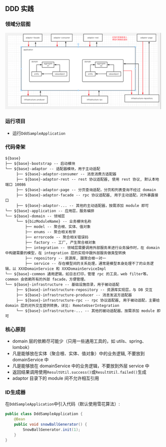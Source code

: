 ## DDD 实践
### 领域分层图
![img](pic/img.jpg)
### 运行项目
- 运行`DddSampleApplication`
### 代码骨架
```
${base}
├── ${base}-bootstrap -- 启动模块
└── ${base}-adaptor -- 适配器模块，用于主动适配
     ├── ${base}-adaptor-consumer -- 消息消费方适配器
     ├── ${base}-adaptor-rest -- rest 协议适配器, 使用 rest 协议, 默认本地端口 10086
     ├── ${base}-adaptor-page -- 分页查询适配，分页和列表查询不经过 domain
     ├── ${base}-adaptor-facade -- rpc 协议适配器, 用于主动适配，对外暴露接口
     ├── ${base}-adaptor-... -- 其他的主动适配器，按需添加 module 即可
└── ${base}-application -- 应用层，服务编排     
└── ${base}-domain -- 领域层
     └── ${bizModuleName} -- 业务模块名称
         ├── model -- 聚合根、实体、值对象
         ├── enums -- 聚合相关枚举
         ├── errorcode -- 聚合相关错误码
         ├── factory -- 工厂, 产生聚合根对象
         ├── integration -- 领域层需要调用外部服务来进行业务操作时，在 domain 中构建需要的模型，在 integration 层的实现中跟外部服务做类型转换
         ├── repository -- 资源库, 跟聚合根一对一
         ├── service -- 存在模型间的关系处理，通常是模型本身处理不了的业务逻辑，以 XXXDomainService 和 XXXDomainServiceImpl
└── ${base}-common 通用逻辑，如日志打印，管理 rpc 的工具，web filter等。common 会依赖所有的外部 facade，方便管理。
└── ${base}-infrastructure -- 基础设施目录，用于被动适配
     ├── ${base}-infrastructure-repository -- 资源库实现层，与 DB 交互
     ├── ${base}-infrastructure-producer -- 消息发送方适配器
     ├── ${base}-infrastructure-rpc -- rpc 协议适配器, 用于被动适配，主要给 domain 层的对外交互提供转换，详见: RemoteUserIntegration
     └── ${base}-infrastructure-... -- 其他的被动适配器，按需添加 module 即可
```
### 核心原则
- domain 层的依赖尽可能少（只用一些通用工具的，如 utils、spring、lombok）
- 凡是能够放在实体（聚合根、实体、值对象）中的业务逻辑, 不要放到 domainService 中
- 凡是能够放在 domainService 中的业务逻辑，不要放到外层 service 中
- 返回结果调用使用`ResultUtil.success()`或`ResultUtil.failed()`生成
- adaptor 目录下的 module 间不允许相互引用
### ID生成器
在`DddSampleApplication`中引入代码（默认使用雪花算法）:
```java
public class DddSampleApplication {
    @Bean
    public void snowBallGenerator() {
        SnowBallGenerator.init(1);
    }
}
```